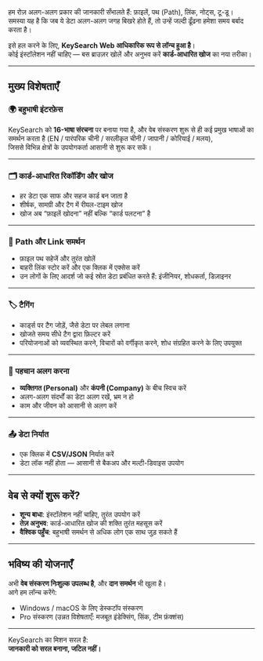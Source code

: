 
हम रोज़ अलग-अलग प्रकार की जानकारी सँभालते हैं: फ़ाइलें, पथ (Path), लिंक, नोट्स, टू-डू।  
समस्या यह है कि जब ये डेटा अलग-अलग जगह बिखरे होते हैं, तो उन्हें जल्दी ढूँढना हमेशा समय बर्बाद करता है।  

इसे हल करने के लिए, **KeySearch Web आधिकारिक रूप से लॉन्च हुआ है**।  
कोई इंस्टॉलेशन नहीं चाहिए — बस ब्राउज़र खोलें और अनुभव करें **कार्ड-आधारित खोज** का नया तरीका।  

---

## मुख्य विशेषताएँ

### 🌍 बहुभाषी इंटरफ़ेस
KeySearch को **16-भाषा संरचना** पर बनाया गया है, और वेब संस्करण शुरू से ही कई प्रमुख भाषाओं का समर्थन करता है (EN / पारंपरिक चीनी / सरलीकृत चीनी / जापानी / कोरियाई / मलय),  
जिससे विभिन्न क्षेत्रों के उपयोगकर्ता आसानी से शुरू कर सकें।  

---

### 🗂️ कार्ड-आधारित रिकॉर्डिंग और खोज
- हर डेटा एक साफ और सहज कार्ड बन जाता है  
- शीर्षक, सामग्री और टैग में रीयल-टाइम खोज  
- खोज अब “फ़ाइलें खोदना” नहीं बल्कि “कार्ड पलटना” है  

---

### 🔗 Path और Link समर्थन
- फ़ाइल पथ सहेजें और तुरंत खोलें  
- बाहरी लिंक स्टोर करें और एक क्लिक में एक्सेस करें  
- उन लोगों के लिए आदर्श जो कई स्रोत डेटा प्रबंधित करते हैं: इंजीनियर, शोधकर्ता, डिज़ाइनर  

---

### 🏷️ टैगिंग
- कार्ड्स पर टैग जोड़ें, जैसे डेटा पर लेबल लगाना  
- खोजते समय सीधे टैग द्वारा फ़िल्टर करें  
- परियोजनाओं को व्यवस्थित करने, विचारों को वर्गीकृत करने, शोध संग्रहित करने के लिए उपयुक्त  

---

### 👤 पहचान अलग करना
- **व्यक्तिगत (Personal)** और **कंपनी (Company)** के बीच स्विच करें  
- अलग-अलग संदर्भों का डेटा अलग रखें, भ्रम न हो  
- काम और जीवन को आसानी से अलग करें  

---

### 📤 डेटा निर्यात
- एक क्लिक में **CSV/JSON** निर्यात करें  
- डेटा लॉक नहीं होता — आसानी से बैकअप और मल्टी-डिवाइस उपयोग  

---

## वेब से क्यों शुरू करें?

- **शून्य बाधा**: इंस्टॉलेशन नहीं चाहिए, तुरंत उपयोग करें  
- **तेज़ अनुभव**: कार्ड-आधारित खोज की शक्ति तुरंत महसूस करें  
- **वैश्विक पहुँच**: बहुभाषी समर्थन से अधिक लोग एक साथ जुड़ सकते हैं  

---

## भविष्य की योजनाएँ

अभी **वेब संस्करण निःशुल्क उपलब्ध है**, और **दान समर्थन** भी खुला है।  
आगे हम लॉन्च करेंगे:  

- Windows / macOS के लिए डेस्कटॉप संस्करण  
- Pro संस्करण (उन्नत विशेषताएँ: मजबूत इंडेक्सिंग, सिंक, टीम फ़ंक्शंस)  

---

KeySearch का मिशन सरल है:  
**जानकारी को सरल बनाना, जटिल नहीं।**